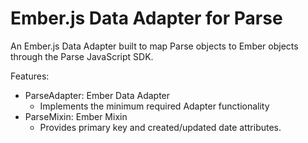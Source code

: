 Ember.js Data Adapter for Parse
===================

An Ember.js Data Adapter built to map Parse objects to Ember objects through
the Parse JavaScript SDK. 

Features:

* ParseAdapter: Ember Data Adapter
  * Implements the minimum required Adapter functionality
* ParseMixin: Ember Mixin
  * Provides primary key and created/updated date attributes.
